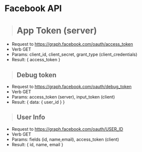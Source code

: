 # Facebook API

> # App Token (server)
* Request to https://graph.facebook.com/oauth/access_token
* Verb GET
* Params: client_id, client_secret, grant_type (client_credentials)
* Result: { access_token }

> ## Debug token
* Request to https://graph.facebook.com/oauth/debug_token
* Verb GET
* Params: access_token (server), input_token (client)
* Result: { data: { user_id } }

> ## User Info
* Request to https://graph.facebook.com/oauth/USER_ID
* Verb GET
* Params: fields (id, name,email), access_token (client)
* Result: { id, name, email }
